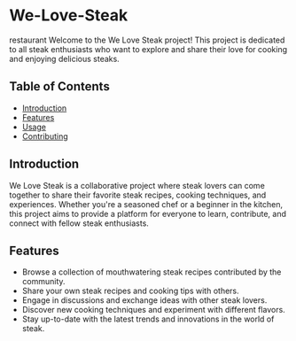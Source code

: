 # We-Love-Steak
restaurant 
Welcome to the We Love Steak project! This project is dedicated to all steak enthusiasts who want to explore and share their love for cooking and enjoying delicious steaks.

## Table of Contents
- [Introduction](#introduction)
- [Features](#features)
- [Usage](#usage)
- [Contributing](#contributing)


## Introduction
We Love Steak is a collaborative project where steak lovers can come together to share their favorite steak recipes, cooking techniques, and experiences. Whether you're a seasoned chef or a beginner in the kitchen, this project aims to provide a platform for everyone to learn, contribute, and connect with fellow steak enthusiasts.

## Features
- Browse a collection of mouthwatering steak recipes contributed by the community.
- Share your own steak recipes and cooking tips with others.
- Engage in discussions and exchange ideas with other steak lovers.
- Discover new cooking techniques and experiment with different flavors.
- Stay up-to-date with the latest trends and innovations in the world of steak.

